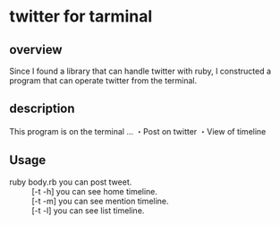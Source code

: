 # twitter for tarminal

## overview
  Since I found a library that can handle twitter with ruby, I constructed a program that can operate twitter from the terminal.

## description
This program is on the terminal ...
・Post on twitter
・View of timeline

## Usage
<dl>
<dt>ruby body.rb you can post tweet.</dt>
             <dd>[-t -h] you can see home timeline.</dd>
             <dd>[-t -m] you can see mention timeline.</dd>
             <dd>[-t -l] you can see list timeline.</dd>
</dl>
